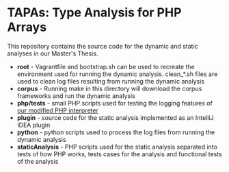 # TAPAs: Type Analysis for PHP Arrays
This repository contains the source code for the dynamic and static analyses in our Master's Thesis.

* **root** - Vagrantfile and bootstrap.sh can be used to recreate the environment used for running the dynamic analysis. clean_*.sh files are used to clean log files resulting from running the dynamic analysis
* **corpus** - Running make in this directory will download the corpus frameworks and run the dynamic analysis 
* **php/tests** - small PHP scripts used for testing the logging features of [our modified PHP interpreter](http://github.com/Silwing/php-src)
* **plugin** - source code for the static analysis implemented as an IntelliJ IDEA plugin
* **python** - python scripts used to process the log files from running the dynamic analysis
* **staticAnalysis** - PHP scripts used for the static analysis separated into tests of how PHP works, tests cases for the analysis and functional tests of the analysis
